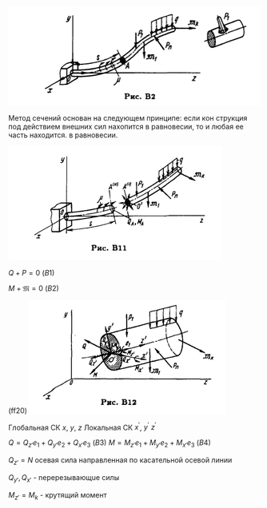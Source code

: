 ![1](../../img/fed/1.png)

Метод сечений основан на следующем принципе: если кон­
струкция под действием внешних сил нахопится в равновесии,
то и любая ее часть находится. в равновесии.

![3](../../img/fed/3.png)


$Q + P = 0$ $(B1)$

$M + \mathfrak{M} = 0$ $(B2)$

(ff20)
![4](../../img/fed/4.png)

Глобальная СК $x$, $y$, $z$
Локальная СК $x^{\prime}$, $y^{\prime}$ $z^{\prime}$

$Q=Q_{z{\prime}}e_1 + Q_{y{\prime}}e_2 + Q_{x{\prime}}e_3$ $(B3)$
$M=M_{z{\prime}}e_1 + M_{y{\prime}}e_2 + M_{x{\prime}}e_3$ $(B4)$

$Q_{z{\prime}} = N$ осевая сила направленная по касательной осевой линии

$Q_{y{\prime}}, Q_{x{\prime}}$ - nеререзывающuе силы

$M_{z{\prime}} = M_k$ - крутящий момент
